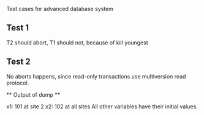 Test cases for advanced database system


Test 1
-----

T2 should abort, T1 should not, because of kill youngest



Test 2
-----

No aborts happens, since read-only transactions use
multiversion read protocol.

** Output of dump **

x1: 101 at site 2
x2: 102 at all sites
All other variables have their initial values.


